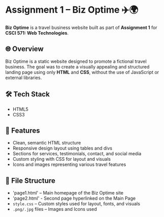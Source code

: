 # Assignment 1 – Biz Optime ✈️🌍

**Biz Optime** is a travel business website built as part of **Assignment 1** for **CSCI 571: Web Technologies**.

## 🌐 Overview

Biz Optime is a static website designed to promote a fictional travel business. The goal was to create a visually appealing and structured landing page using only **HTML** and **CSS**, without the use of JavaScript or external libraries.

## 🛠️ Tech Stack

- HTML5
- CSS3

## 📂 Features

- Clean, semantic HTML structure
- Responsive design layout using tables and divs
- Sections for services, testimonials, contact, and social media
- Custom styling with CSS for layout and visuals
- Icons and images representing various travel features

## 📁 File Structure

- 'page1.html' – Main homepage of the Biz Optime site
- 'page2.html' - Second page hyperlinked on the Main Page
- `style.css` – Custom styles used for layout, fonts, and visuals
- `.png/.jpg` files – Images and Icons used
